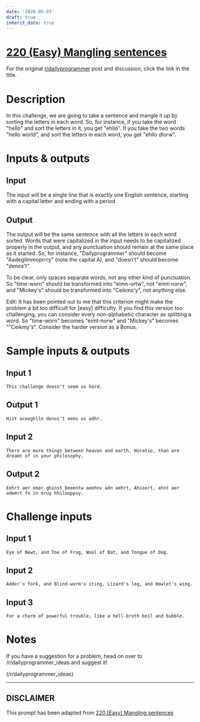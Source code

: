 ```yaml
---
date: '2020-05-03'
draft: true
inherit_date: true
---
```


# [220 (Easy) Mangling sentences](https://www.reddit.com/r/dailyprogrammer/comments/3aqvjn/20150622_challenge_220_easy_mangling_sentences/)

For the original [r/dailyprogrammer](https://www.reddit.com/r/dailyprogrammer/) post and discussion, click the link in the title.

# Description
In this challenge, we are going to take a sentence and mangle it up by sorting the letters in each word. So, for instance, if you take the word "hello" and sort the letters in it, you get "ehllo". If you take the two words "hello world", and sort the letters in each word, you get "ehllo dlorw". 

# Inputs & outputs
## Input
The input will be a single line that is exactly one English sentence, starting with a capital letter and ending with a period

## Output
The output will be the same sentence with all the letters in each word sorted. Words that were capitalized in the input needs to be capitalized properly in the output, and any punctuation should remain at the same place as it started. So, for instance, "Dailyprogrammer" should become "Aadegilmmoprrry" (note the capital A), and "doesn't" should become "denos't". 

To be clear, only spaces separate words, not any other kind of punctuation. So "time-worn" should be transformed into "eimn-ortw", not "eimt-norw", and "Mickey's" should be transformed into "Ceikms'y", not anything else. 

Edit: It has been pointed out to me that this criterion might make the problem a bit too difficult for [easy] difficulty. If you find this version too challenging, you can consider every non-alphabetic character as splitting a word. So "time-worn" becomes "eimt-norw" and "Mickey's" becomes ""Ceikmy's". Consider the harder version as a Bonus. 

# Sample inputs & outputs
## Input 1

```
This challenge doesn't seem so hard.
```
## Output 1

```
Hist aceeghlln denos't eems os adhr.
```
## Input 2

```
There are more things between heaven and earth, Horatio, than are dreamt of in your philosophy.
```
## Output 2

```
Eehrt aer emor ghinst beeentw aeehnv adn aehrt, Ahioort, ahnt aer ademrt fo in oruy hhilooppsy.
```
# Challenge inputs
## Input 1

```
Eye of Newt, and Toe of Frog, Wool of Bat, and Tongue of Dog.
```
## Input 2

```
Adder's fork, and Blind-worm's sting, Lizard's leg, and Howlet's wing.
```
## Input 3

```
For a charm of powerful trouble, like a hell-broth boil and bubble.
```
# Notes
If you have a suggestion for a problem, head on over to /r/dailyprogrammer_ideas and suggest it!

(/r/dailyprogrammer_ideas)

----
## **DISCLAIMER**
This prompt has been adapted from [220 [Easy] Mangling sentences](https://www.reddit.com/r/dailyprogrammer/comments/3aqvjn/20150622_challenge_220_easy_mangling_sentences/
)
